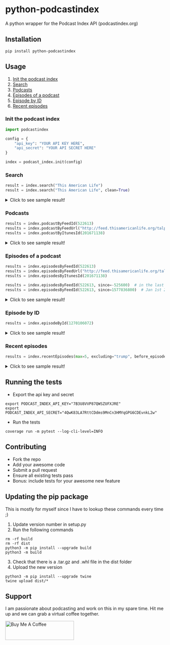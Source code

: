 # python-podcastindex

A python wrapper for the Podcast Index API (podcastindex.org)

## Installation

```
pip install python-podcastindex
```

## Usage

1. [ Init the podcast index ](#init)
1. [ Search ](#search)
1. [ Podcasts ](#podcasts)
1. [ Episodes of a podcast ](#episode_of_a_podcast)
1. [ Episode by ID ](#episodes_by_id)
1. [ Recent episodes ](#recent_episodes)


<a name="init"></a>
### Init the podcast index
```python
import podcastindex

config = {
    "api_key": "YOUR API KEY HERE",
    "api_secret": "YOUR API SECRET HERE"
}

index = podcast_index.init(config)
```

<a name="search"></a>
### Search

```python
result = index.search("This American Life")
result = index.search("This American Life", clean=True)
```

<details>
  <summary>Click to see sample result!</summary>

  ```javascript
    {
        "status": "true",
        "feeds": [
            {
                "id": 522613,
                "title": "This American Life",
                "url": "http://feed.thisamericanlife.org/talpodcast",
                "originalUrl": "http://feed.thisamericanlife.org/talpodcast",
                "link": "https://www.thisamericanlife.org",
                "description": "This American Life is a weekly public ...",
                "author": "This American Life",
                "ownerName": "",
                "image": "https://files.thisamericanlife.org/sites/all/themes/thislife/img/tal-name-1400x1400.png",
                "artwork": "https://files.thisamericanlife.org/sites/all/themes/thislife/img/tal-name-1400x1400.png",
                "lastUpdateTime": 1607323495,
                "lastCrawlTime": 1607632436,
                "lastParseTime": 1607323495,
                "lastGoodHttpStatusTime": 1607632436,
                "lastHttpStatus": 200,
                "contentType": "text/xml; charset=UTF-8",
                "itunesId": 201671138,
                "generator": null,
                "language": "en",
                "type": 0,
                "dead": 0,
                "crawlErrors": 0,
                "parseErrors": 0,
                "categories": {
                    "77": "Society",
                    "78": "Culture",
                    "1": "Arts",
                    "55": "News",
                    "59": "Politics"
                },
                "locked": 0,
                "imageUrlHash": 1124696616
            },
            ...
        ],
        "count": 8,
        "query": "This American Life",
        "description": "Found matching feeds."
    }
  ```
</details>

<a name="podcasts"></a>
### Podcasts

```python
results = index.podcastByFeedId(522613)
results = index.podcastByFeedUrl("http://feed.thisamericanlife.org/talpodcast")
results = index.podcastByItunesId(201671138)
```

<details>
  <summary>Click to see sample result!</summary>

  ```javascript
    {
        "status": "true",
        "query": {
            "id": "201671138"
        },
        "feed": {
            "id": 522613,
            "title": "This American Life",
            "url": "http://feed.thisamericanlife.org/talpodcast",
            "originalUrl": "http://feed.thisamericanlife.org/talpodcast",
            "link": "https://www.thisamericanlife.org",
            "description": "This American Life is a weekly public radio show, heard by 2.2 million people on more than 500 stations. Another 2.5 million people download the weekly podcast. It is hosted by Ira Glass, produced in collaboration with Chicago Public Media, delivered to stations by PRX The Public Radio Exchange, and has won all of the major broadcasting awards.",
            "author": "This American Life",
            "ownerName": "",
            "image": "https://files.thisamericanlife.org/sites/all/themes/thislife/img/tal-name-1400x1400.png",
            "artwork": "https://files.thisamericanlife.org/sites/all/themes/thislife/img/tal-name-1400x1400.png",
            "lastUpdateTime": 1607927945,
            "lastCrawlTime": 1608430718,
            "lastParseTime": 1608376393,
            "lastGoodHttpStatusTime": 1608430718,
            "lastHttpStatus": 200,
            "contentType": "text/xml; charset=UTF-8",
            "itunesId": 201671138,
            "generator": null,
            "language": "en",
            "type": 0,
            "dead": 0,
            "crawlErrors": 0,
            "parseErrors": 0,
            "locked": 0
        },
        "description": "Found matching items."
    }
  ```
</details>

<a name="episode_of_a_podcast"></a>
### Episodes of a podcast

```python
results = index.episodesByFeedId(522613)
results = index.episodesByFeedUrl("http://feed.thisamericanlife.org/talpodcast")
results = index.episodesByItunesId(201671138)

results = index.episodesByFeedId(522613, since=-525600)  # in the last year
results = index.episodesByFeedId(522613, since=1577836800)  # Jan 1st 2020
```

<details>
  <summary>Click to see sample result!</summary>

  ```javascript
    {
        "status": "true",
        "items": [
            {
                "id": 1270106072,
                "title": "726: Twenty-Five",
                "link": "http://feed.thisamericanlife.org/~r/talpodcast/~3/p41tfsPlK00/twenty-five",
                "description": "To commemorate our show\u2019s 25th year, we have a program about people who were born the year our show went on\u00a0the\u00a0air.",
                "guid": "44678 at https://www.thisamericanlife.org",
                "datePublished": 1607900400,
                "datePublishedPretty": "December 13, 2020 5:00pm",
                "dateCrawled": 1607927945,
                "enclosureUrl": "https://www.podtrac.com/pts/redirect.mp3/podcast.thisamericanlife.org/podcast/726.mp3",
                "enclosureType": "audio/mpeg",
                "enclosureLength": 0,
                "duration": 3561,
                "explicit": 0,
                "episode": null,
                "episodeType": null,
                "season": 0,
                "image": "",
                "feedItunesId": 201671138,
                "feedImage": "https://files.thisamericanlife.org/sites/all/themes/thislife/img/tal-name-1400x1400.png",
                "feedId": 522613,
                "feedLanguage": "en",
                "chaptersUrl": null,
                "transcriptUrl": null
            },
            ...
        ],
        "count": 28,
        "query": "201671138",
        "description": "Found matching items."
    }
  ```
</details>

<a name="episodes_by_id"></a>
### Episode by ID

```python
results = index.episodeById(1270106072)
```

<details>
  <summary>Click to see sample result!</summary>

  ```javascript
    {
        "status": "true",
        "id": "1270106072",
        "episode": {
            "id": 1270106072,
            "title": "726: Twenty-Five",
            "link": "http://feed.thisamericanlife.org/~r/talpodcast/~3/p41tfsPlK00/twenty-five",
            "description": "To commemorate our show\u2019s 25th year, we have a program about people who were born the year our show went on\u00a0the\u00a0air.",
            "guid": "44678 at https://www.thisamericanlife.org",
            "datePublished": 1607900400,
            "datePublishedPretty": "December 13, 2020 5:00pm",
            "dateCrawled": 1607927945,
            "enclosureUrl": "https://www.podtrac.com/pts/redirect.mp3/podcast.thisamericanlife.org/podcast/726.mp3",
            "enclosureType": "audio/mpeg",
            "enclosureLength": 0,
            "duration": 3561,
            "explicit": 0,
            "episode": null,
            "episodeType": null,
            "season": 0,
            "image": "",
            "feedItunesId": 201671138,
            "feedImage": "https://files.thisamericanlife.org/sites/all/themes/thislife/img/tal-name-1400x1400.png",
            "feedId": 522613,
            "feedTitle": "This American Life",
            "feedLanguage": "en",
            "chaptersUrl": null,
            "transcriptUrl": null
        },
        "description": "Found matching item."
    }
  ```
</details>

<a name="recent_episodes"></a>
### Recent episodes

```python
results = index.recentEpisodes(max=5, excluding="trump", before_episode_id=1270106072)
```

<details>
  <summary>Click to see sample result!</summary>

  ```javascript
    {
        "status": "true",
        "items": [
            {
                "id": 1269804903,
                "title": "How epidemics and pandemics have changed history",
                "link": "http://www.abc.net.au/radionational/programs/rearvision/how-epidemics-and-pandemics-have-changed-history/12851986",
                "description": "Human history is usually understood through wars, economic changes, technological development or great leaders. What\u2019s frequently overlooked is the role of infectious disease epidemics and pandemics. But as the COVID-19 virus has reminded us, disease can change us in ways we could never imagine.",
                "guid": "http://www.abc.net.au/radionational/programs/rearvision/how-epidemics-and-pandemics-have-changed-history/12851986",
                "datePublished": 1608426300,
                "datePublishedPretty": "December 19, 2020 7:05pm",
                "dateCrawled": 1607923316,
                "enclosureUrl": "http://mpegmedia.abc.net.au/rn/podcast/2020/12/rvn_20201220.mp3",
                "enclosureType": "audio/mp3",
                "enclosureLength": 27955968,
                "explicit": 0,
                "episode": null,
                "episodeType": null,
                "season": 0,
                "image": "",
                "feedItunesId": 135114451,
                "feedImage": "http://www.abc.net.au/cm/rimage/9860262-1x1-thumbnail.jpg?v=2",
                "feedId": 990878,
                "feedTitle": "Rear Vision",
                "feedLanguage": "en-AU"
            },
            ...
        ],
        "count": 5,
        "max": "5",
        "description": "Found matching items."
    }
  ```
</details>

## Running the tests

- Export the api key and secret

```
export PODCAST_INDEX_API_KEY="7B3U8VVP87QWSZUFXJRE"
export PODCAST_INDEX_API_SECRET="4QwK83LA7RttCDdms9MnCn3HMYqGPG6CDEvnkL2w"
```

- Run the tests

```
coverage run -m pytest --log-cli-level=INFO
```

## Contributing

- Fork the repo
- Add your awesome code
- Submit a pull request
- Ensure all existing tests pass
- Bonus: include tests for your awesome new feature

## Updating the pip package

This is mostly for myself since I have to lookup these commands every time ;)

1. Update version number in setup.py
2. Run the following commands
```
rm -rf build
rm -rf dist
python3 -m pip install --upgrade build
python3 -m build
```
3. Check that there is a .tar.gz and .whl file in the dist folder
4. Upload the new version
```
python3 -m pip install --upgrade twine
twine upload dist/*
```

## Support

I am passionate about podcasting and work on this in my spare time. Hit me up and we can grab a virtual coffee together.

<a href="https://www.buymeacoffee.com/survyv" target="_blank"><img src="https://www.buymeacoffee.com/assets/img/custom_images/yellow_img.png" alt="Buy Me A Coffee" style="height: 60px !important;width: 217px !important;" ></a>
